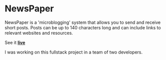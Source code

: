 <h1>NewsPaper </h1>

<p> NewsPaper is a 'microblogging' system that allows you to send and receive short posts. Posts can be up to 140 characters long and can include links to relevant websites and resources. </p>

<p>See it <strong><a href="https://peaceful-sands-24474.herokuapp.com/">live</a></strong></p>

<p>I was working on this fullstack project in a team of two developers.</p>



